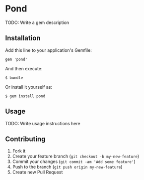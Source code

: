 # Pond

TODO: Write a gem description

## Installation

Add this line to your application's Gemfile:

    gem 'pond'

And then execute:

    $ bundle

Or install it yourself as:

    $ gem install pond

## Usage

TODO: Write usage instructions here

## Contributing

1. Fork it
2. Create your feature branch (`git checkout -b my-new-feature`)
3. Commit your changes (`git commit -am 'Add some feature'`)
4. Push to the branch (`git push origin my-new-feature`)
5. Create new Pull Request

